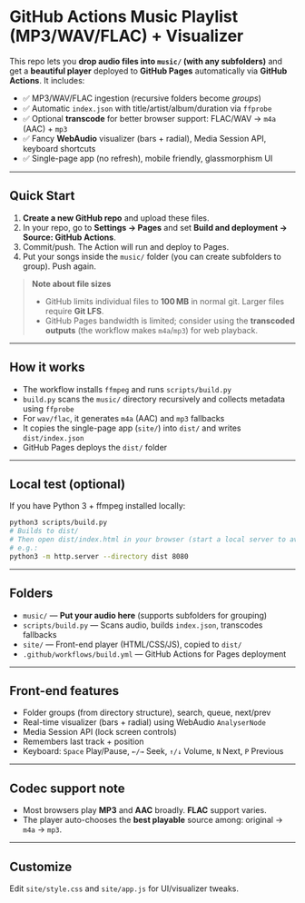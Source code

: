 # GitHub Actions Music Playlist (MP3/WAV/FLAC) + Visualizer

This repo lets you **drop audio files into `music/` (with any subfolders)** and get a **beautiful player** deployed to **GitHub Pages** automatically via **GitHub Actions**. It includes:

- ✅ MP3/WAV/FLAC ingestion (recursive folders become *groups*)
- ✅ Automatic `index.json` with title/artist/album/duration via `ffprobe`
- ✅ Optional **transcode** for better browser support: FLAC/WAV → `m4a` (AAC) + `mp3`
- ✅ Fancy **WebAudio** visualizer (bars + radial), Media Session API, keyboard shortcuts
- ✅ Single-page app (no refresh), mobile friendly, glassmorphism UI

---

## Quick Start

1. **Create a new GitHub repo** and upload these files.
2. In your repo, go to **Settings → Pages** and set **Build and deployment → Source: GitHub Actions**.
3. Commit/push. The Action will run and deploy to Pages.
4. Put your songs inside the `music/` folder (you can create subfolders to group). Push again.

> **Note about file sizes**
> - GitHub limits individual files to **100 MB** in normal git. Larger files require **Git LFS**.  
> - GitHub Pages bandwidth is limited; consider using the **transcoded outputs** (the workflow makes `m4a`/`mp3`) for web playback.

---

## How it works

- The workflow installs `ffmpeg` and runs `scripts/build.py`
- `build.py` scans the `music/` directory recursively and collects metadata using `ffprobe`
- For `wav/flac`, it generates `m4a` (AAC) and `mp3` fallbacks
- It copies the single-page app (`site/`) into `dist/` and writes `dist/index.json`
- GitHub Pages deploys the `dist/` folder

---

## Local test (optional)

If you have Python 3 + ffmpeg installed locally:

```bash
python3 scripts/build.py
# Builds to dist/
# Then open dist/index.html in your browser (start a local server to avoid CORS),
# e.g.:
python3 -m http.server --directory dist 8080
```

---

## Folders

- `music/` — **Put your audio here** (supports subfolders for grouping)
- `scripts/build.py` — Scans audio, builds `index.json`, transcodes fallbacks
- `site/` — Front-end player (HTML/CSS/JS), copied to `dist/`
- `.github/workflows/build.yml` — GitHub Actions for Pages deployment

---

## Front-end features

- Folder groups (from directory structure), search, queue, next/prev
- Real-time visualizer (bars + radial) using WebAudio `AnalyserNode`
- Media Session API (lock screen controls)
- Remembers last track + position
- Keyboard: `Space` Play/Pause, `←/→` Seek, `↑/↓` Volume, `N` Next, `P` Previous

---

## Codec support note

- Most browsers play **MP3** and **AAC** broadly. **FLAC** support varies.  
- The player auto-chooses the **best playable** source among: original → `m4a` → `mp3`.

---

## Customize

Edit `site/style.css` and `site/app.js` for UI/visualizer tweaks.
